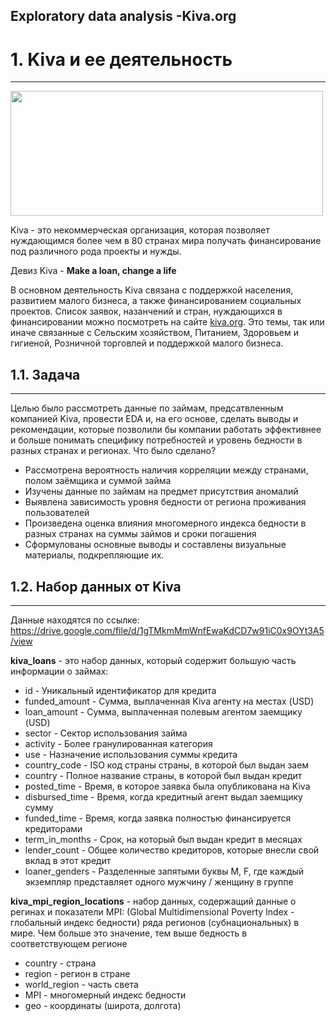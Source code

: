 ## Exploratory data analysis -Kiva.org
#  1. Kiva и ее деятельность
***
<img src="https://upload.wikimedia.org/wikipedia/commons/thumb/c/cd/Kiva.org_logo_2016.svg/640px-Kiva.org_logo_2016.svg.png" width="500" height="200" />

Kiva - это некоммерческая организация, которая позволяет нуждающимся более чем в 80 странах мира получать финансирование под различного рода проекты и нужды.

Девиз Kiva - **Make a loan, change a life**

В основном деятельность Kiva связана с поддержкой населения, развитием малого бизнеса, а также финансированием социальных проектов. 
Список заявок, назанчений и стран, нуждающихся в финансировании можно посмотреть на сайте [kiva.org](https://www.kiva.org).
Это темы, так или иначе связанные с Сельским хозяйством, Питанием, Здоровьем и гигиеной, Розничной торговлей и поддержкой малого бизнеса.

## 1.1. Задача
***
Целью было рассмотреть данные по займам, предсатвленным компанией Kiva, провести EDA и, на его основе, сделать выводы и рекомендации, которые позволили бы компании работать эффективнее и больше понимать специфику потребностей и уровень бедности в разных странах и регионах. 
Что было сделано?
- Рассмотрена вероятность наличия корреляции между странами, полом заёмщика и суммой займа
- Изучены данные по займам на предмет присутствия аномалий
- Выявлена зависимость уровня бедности от региона проживания пользователей
- Произведена оценка влияния многомерного индекса бедности в разных странах на суммы займов и сроки погашения
- Сформулованы основные выводы и составлены визуальные материалы, подкрепляющие их.
## 1.2. Набор данных от Kiva
***
Данные находятся по ссылке:
https://drive.google.com/file/d/1gTMkmMmWnfEwaKdCD7w91iC0x9OYt3A5/view

**kiva_loans** - это набор данных, который содержит большую часть информации о займах:
- id - Уникальный идентификатор для кредита
- funded_amount - Сумма, выплаченная Kiva агенту на местах (USD)
- loan_amount - Сумма, выплаченная полевым агентом заемщику (USD)
- sector - Сектор использования займа
- activity - Более гранулированная категория
- use - Назначение использования суммы кредита
- country_code - ISO код страны страны, в которой был выдан заем
- country - Полное название страны, в которой был выдан кредит
- posted_time - Время, в которое заявка была опубликована на Kiva
- disbursed_time - Время, когда кредитный агент выдал заемщику сумму
- funded_time - Время, когда заявка полностью финансируется кредиторами
- term_in_months - Срок, на который был выдан кредит в месяцах
- lender_count - Общее количество кредиторов, которые внесли свой вклад в этот кредит
- loaner_genders - Разделенные запятыми буквы M, F, где каждый экземпляр представляет одного мужчину / женщину в группе

**kiva_mpi_region_locations** - набор данных, содержащий данные о регинах и показатели MPI:
(Global Multidimensional Poverty Index - глобальный индекс бедности) ряда регионов (субнациональных) в мире.  Чем больше это значение, тем выше бедность в соответствующем регионе 
- country - страна
- region - регион в стране
- world_region - часть света
- MPI - многомерный индекс бедности
- geo - координаты (широта, долгота)
